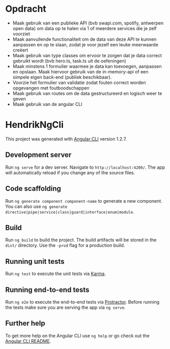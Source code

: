 # Opdracht
- Maak  gebruik van een publieke API (bvb swapi.com, spotify, antwerpen open  data) om data op te halen via 1 of meerdere services die je zelf  voorziet
- Maak  aanvullende functionaliteit om de data van deze API te kunnen aanpassen  en op te slaan, zodat je voor jezelf een leuke meerwaarde creëert
- Maak gebruik van type classes om ervoor te zorgen dat je data correct gebruikt wordt (bvb hero.ts, task.ts uit de oefeningen)
- Maak  minstens 1 formulier waarmee je data kan toevoegen, aanpassen en  opslaan. Maak hiervoor gebruik van de in-memory-api of een simpele eigen  back-end (publiek beschikbaar).
- Voorzie het formulier van validatie zodat fouten correct worden opgevangen met foutboodschappen
- Maak gebruik van routes om de data gestructureerd en logisch weer te geven
- Maak gebruik van de angular CLI


# HendrikNgCli

This project was generated with [Angular CLI](https://github.com/angular/angular-cli) version 1.2.7.

## Development server

Run `ng serve` for a dev server. Navigate to `http://localhost:4200/`. The app will automatically reload if you change any of the source files.

## Code scaffolding

Run `ng generate component component-name` to generate a new component. You can also use `ng generate directive|pipe|service|class|guard|interface|enum|module`.

## Build

Run `ng build` to build the project. The build artifacts will be stored in the `dist/` directory. Use the `-prod` flag for a production build.

## Running unit tests

Run `ng test` to execute the unit tests via [Karma](https://karma-runner.github.io).

## Running end-to-end tests

Run `ng e2e` to execute the end-to-end tests via [Protractor](http://www.protractortest.org/).
Before running the tests make sure you are serving the app via `ng serve`.

## Further help

To get more help on the Angular CLI use `ng help` or go check out the [Angular CLI README](https://github.com/angular/angular-cli/blob/master/README.md).
